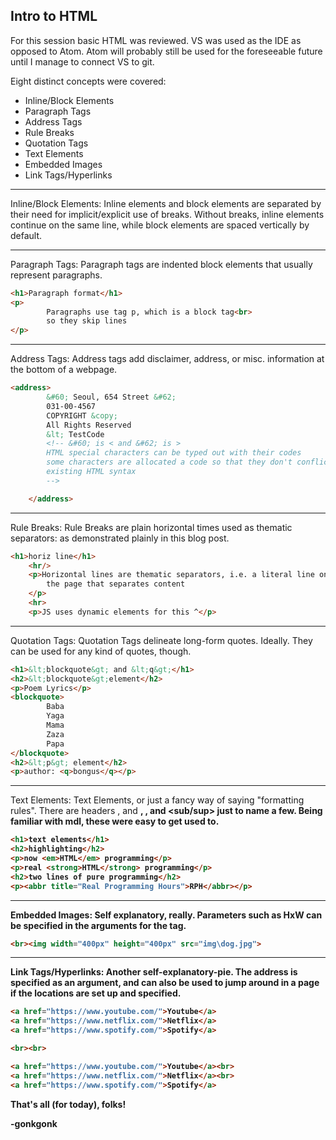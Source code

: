 ## Intro to HTML

For this session basic HTML was reviewed. VS was used as the IDE as opposed to Atom. Atom will probably still be used for the foreseeable future until I manage to connect VS to git.

Eight distinct concepts were covered:

* Inline/Block Elements
* Paragraph Tags
* Address Tags
* Rule Breaks
* Quotation Tags
* Text Elements
* Embedded Images
* Link Tags/Hyperlinks

---

Inline/Block Elements:
Inline elements and block elements are separated by their need for implicit/explicit use of breaks. Without breaks, inline elements continue on the same line, while block elements are spaced vertically by default.

---

Paragraph Tags:
Paragraph tags are indented block elements that usually represent paragraphs.

```HTML
<h1>Paragraph format</h1>
<p>
		Paragraphs use tag p, which is a block tag<br>
		so they skip lines
</p>
```
---

Address Tags:
Address tags add disclaimer, address, or misc. information at the bottom of a webpage.

```HTML
<address>
        &#60; Seoul, 654 Street &#62;
        031-00-4567
        COPYRIGHT &copy;
        All Rights Reserved
        &lt; TestCode
        <!-- &#60; is < and &#62; is >
        HTML special characters can be typed out with their codes
        some characters are allocated a code so that they don't conflict with
        existing HTML syntax
        -->

    </address>
```
---

Rule Breaks:
Rule Breaks are plain horizontal times used as thematic separators: as demonstrated plainly in this blog post.

```HTML
<h1>horiz line</h1>
    <hr/>
    <p>Horizontal lines are thematic separators, i.e. a literal line on
        the page that separates content
    </p>
    <hr>
    <p>JS uses dynamic elements for this ^</p>
```
---

Quotation Tags:
Quotation Tags delineate long-form quotes. Ideally. They can be used for any kind of quotes, though.

```HTML
<h1>&lt;blockquote&gt; and &lt;q&gt;</h1>
<h2>&lt;blockquote&gt;element</h2>
<p>Poem Lyrics</p>
<blockquote>
		Baba
		Yaga
		Mama
		Zaza
		Papa
</blockquote>
<h2>&lt;p&gt; element</h2>
<p>author: <q>bongus</q></p>
```
---

Text Elements:
Text Elements, or just a fancy way of saying "formatting rules". There are headers <h>, <emphasis> and <strong>, <bold>, and <sub/sup> just to name a few. Being familiar with mdl, these were easy to get used to.

```HTML
<h1>text elements</h1>
<h2>highlighting</h2>
<p>now <em>HTML</em> programming</p>
<p>real <strong>HTML</strong> programming</p>
<h2>two lines of pure programming</h2>
<p><abbr title="Real Programming Hours">RPH</abbr></p>
```
---

Embedded Images:
Self explanatory, really. Parameters such as HxW can be specified in the arguments for the tag.

```HTML
<br><img width="400px" height="400px" src="img\dog.jpg">
```
---

Link Tags/Hyperlinks:
Another self-explanatory-pie. The address is specified as an argument, and can also be used to jump around in a page if the locations are set up and specified.

```HTML
<a href="https://www.youtube.com/">Youtube</a>
<a href="https://www.netflix.com/">Netflix</a>
<a href="https://www.spotify.com/">Spotify</a>

<br><br>

<a href="https://www.youtube.com/">Youtube</a><br>
<a href="https://www.netflix.com/">Netflix</a><br>
<a href="https://www.spotify.com/">Spotify</a>
```

That's all (for today), folks!

-gonkgonk
